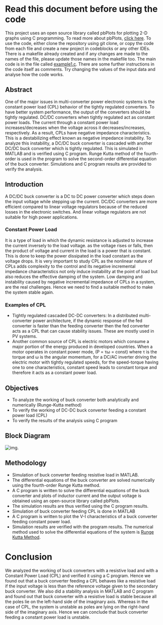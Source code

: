 <h1> Read this document before using the code </h1>
This project uses an open source library called pbPlots for plotting 2-D graphs using C programming. To read more about pbPlots, <a href = https://github.com/InductiveComputerScience/pbPlots> click here</a>.
To use the code, either clone the repository using git clone, or copy the code from each file and create a new project in codeblocks or any other IDEs. There is a makefile already created and if any changes are made to the names of the file, please update those names in the makefile too.
The main code is in the file called <a href = https://github.com/sreejith8100/MiniProject/blob/main/example1.c >example1.c</a>. There are some further instructions in the code itself as comments. Try changing the values of the input data and analyse how the code works.
<h2> Abstract </h2>
One of the major issues in multi-converter power electronic systems is the constant power load (CPL) behavior of the tightly regulated converters. To have better system performance, the output of the converters should be tightly regulated. DC/DC converters when tightly regulated act as constant power loads. The current through a constant power load increases/decreases when the voltage across it decreases/increases, respectively. As a result, CPLs have negative impedance characteristics. This is a destabilizing effect known as negative impedance instability. To analyze this instability, a DC/DC buck converter is cascaded with another DC/DC buck converter which is tightly regulated. This is simulated in MATLAB and is verified using C program. Runge Kutta method of the fourth-order is used in the program to solve the second-order differential equation of the buck converter. Simulations and C program results are provided to verify the analysis.
<h2> Introduction </h2>
A DC/DC buck converter is a DC to DC power converter which steps down the input voltage while stepping up the current. DC/DC converters are more efficient compared to linear voltage regulators because of the reduced losses in the electronic switches. And linear voltage regulators are not suitable for high power applications.
<h3> Constant Power Load </h3>
It is a type of load in which the dynamic resistance is adjusted to increase the current inversely to the load voltage. as the voltage rises or falls, then the product of voltage and current in the load is a power that is constant. This is done to keep the power dissipated in the load constant as the voltage drops.
It is very important to study CPL as the nonlinear nature of CPLs adds complexity to the control and its negative incremental impedance characteristics not only induce instability at the point of load but also reduces the effective damping of the system. Low damping and instability caused by negative incremental impedance of CPLs in a system, are the real challenges. Hence we need to find a suitable method to make the system stable again.
<h3> Examples of CPL </h3>

* Tightly regulated cascaded DC-DC converters: In a distributed multi-converter power architecture, if the dynamic response of the fed converter is faster than the feeding converter then the fed converter acts as a CPL that can cause stability issues. These are mostly used in PV systems.
* Another common source of CPL is electric motors which consume a major portion of the energy produced in developed countries. When a motor operates in constant power mode, (P = τω = const) where τ is the torque and ω is the angular momentum, for a DC/AC inverter driving the electric motor with tightly regulated speeds, for the speed-torque having one to one characteristics, constant speed leads to constant torque and therefore it acts as a constant power load.
<h2>Objectives</h2>

- To analyze the working of buck converter both analytically and numerically (Runge-Kutta method)
- To verify the working of DC-DC buck converter feeding a constant power load (CPL)
- To verify the results of the analysis using C program
<h2> Block Diagram </h2>

![img](https://user-images.githubusercontent.com/67676040/124380230-40e9a500-dcd9-11eb-9977-5ba9b24b13fe.png).
<h2> Methodology </h2>

- Simulation of buck converter feeding resistive load in MATLAB.
- The differential equations of the buck converter are solved numerically using the fourth-order Runge Kutta method.
- A C program is written to solve the differential equations of the buck converter and plots of inductor current and the output voltage is obtained using an open-source library called pbPlots.
- The simulation results are thus verified using the C program results.  
- Simulation of buck converter feeding CPL is done in MATLAB
- A C program is written to plot the V-I characteristics of a buck converter feeding constant power load.
- Simulation results are verified with the program results.
The numerical method used to solve the differential equations of the system is <a href = https://www.geeksforgeeks.org/runge-kutta-4th-order-method-solve-differential-equation/>Runge Kutta Method</a>.
<h1>Conclusion</h1>
We analyzed the working of buck converters with a resistive load and with a Constant Power Load (CPL) and verified it using a C program. Hence we found out that a buck converter feeding a CPL behaves like a resistive load if the input voltage is less than the reference voltage given to the secondary buck converter. We also did a stability analysis in MATLAB and C program and found out that buck converter with a resistive load is stable because all the poles lie on the left-hand side of the imaginary axis. Whereas in the case of CPL, the system is unstable as poles are lying on the right-hand side of the imaginary axis. Hence we can conclude that buck converter feeding a constant power load is unstable.
